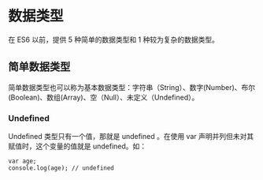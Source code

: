 # 数据类型

在 ES6 以前，提供 5 种简单的数据类型和 1 种较为复杂的数据类型。

## 简单数据类型

简单数据类型也可以称为基本数据类型：字符串（String）、数字\(Number\)、布尔\(Boolean\)、数组\(Array\)、空（Null）、未定义（Undefined）。

### Undefined

Undefined 类型只有一个值，那就是 undefined 。在使用 var 声明并列但未对其赋值时，这个变量的值就是 undefined。如：

```
var age;
console.log(age); // undefined
```



